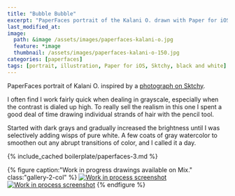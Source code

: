 ```yaml
---
title: "Bubble Bubble"
excerpt: "PaperFaces portrait of the Kalani O. drawn with Paper for iOS on an iPad."
last_modified_at: 
image: 
  path: &image /assets/images/paperfaces-kalani-o.jpg 
  feature: *image
  thumbnail: /assets/images/paperfaces-kalani-o-150.jpg
categories: [paperfaces]
tags: [portrait, illustration, Paper for iOS, Sktchy, black and white]
---
```


PaperFaces portrait of Kalani O. inspired by a [photograph on Sktchy](https://sktchy.com/IfaqVH).

I often find I work fairly quick when dealing in grayscale, especially when the contrast is dialed up high. To really sell the realism in this one I spent a good deal of time drawing individual strands of hair with the pencil tool.

Started with dark grays and gradually increased the brightness until I was selectively adding wisps of pure white. A few coats of gray watercolor to smoothen out any abrupt transitions of color, and I called it a day.

{% include_cached boilerplate/paperfaces-3.md %}

{% figure caption:"Work in progress drawings available on Mix." class:"gallery-2-col" %}
[![Work in process screenshot](/assets/images/paperfaces-kalani-o-process-1-600.jpg)](https://mix.fiftythree.com/11098-Michael-Rose/2075207) [![Work in process screenshot](/assets/images/paperfaces-kalani-o-process-2-600.jpg)](https://mix.fiftythree.com/11098-Michael-Rose/2086067)
{% endfigure %}
